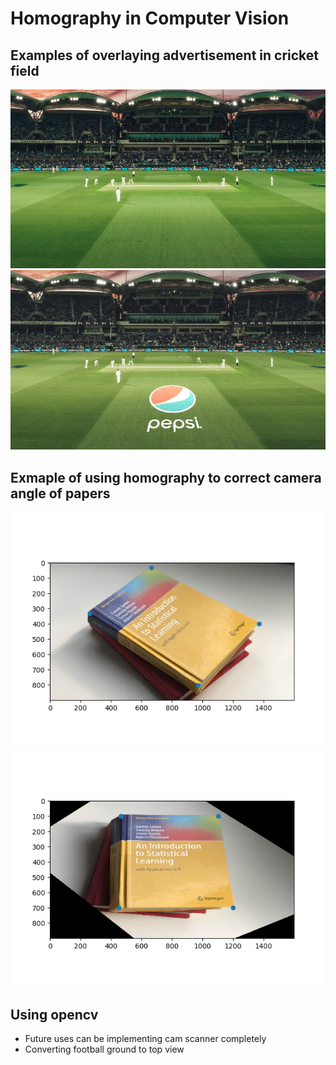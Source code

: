 # Homography in Computer Vision

## Examples of overlaying advertisement in cricket field

![Before](./images/cricket_6.jpg) ![After](./images/cricket_6_res.jpg) 

## Exmaple of using homography to correct camera angle of papers
![Before](./images/input.png) ![After](./images/output.png)

## Using opencv

- Future uses can be implementing cam scanner completely
- Converting football ground to top view